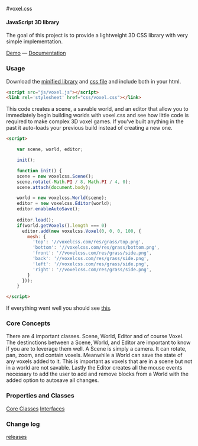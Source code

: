#voxel.css

#### JavaScript 3D library ####

The goal of this project is to provide a lightweight 3D CSS library with very simple implementation.

[Demo](http://voxelcss.com/demo) — [Documentation](./docs)


### Usage ###

Download the [minified library](./build/voxel.js) and [css file](./build/voxel.css) and include both in your html.

```html
<script src="js/voxel.js"></script>
<link rel='stylesheet' href="css/voxel.css"></link>
```

This code creates a scene, a savable world, and an editor that allow you to immediately begin building worlds with voxel.css and see how little code is required to make complex 3D voxel games. If you've built anything in the past it auto-loads your previous build instead of creating a new one.

```html
<script>

	var scene, world, editor;

	init();

	function init() {
    scene = new voxelcss.Scene();
    scene.rotate(-Math.PI / 8, Math.PI / 4, 0);
    scene.attach(document.body);

    world = new voxelcss.World(scene);
    editor = new voxelcss.Editor(world);
    editor.enableAutoSave();
    
    editor.load();
    if(world.getVoxels().length === 0)
      editor.add(new voxelcss.Voxel(0, 0, 0, 100, {
        mesh: {
          'top': '//voxelcss.com/res/grass/top.png',
          'bottom': '//voxelcss.com/res/grass/bottom.png',
          'front': '//voxelcss.com/res/grass/side.png',
          'back': '//voxelcss.com/res/grass/side.png',
          'left': '//voxelcss.com/res/grass/side.png',
          'right': '//voxelcss.com/res/grass/side.png',
        }
      }));
	}

</script>
```
If everything went well you should see [this](http://jsfiddle.net/hjlarco/rrvsL9h6/).


### Core Concepts ###

There are 4 important classes. Scene, World, Editor and of course Voxel. The destinctions between a Scene, World, and Editor are important to know if you are to leverage them well. A Scene is simply a camera. It can rotate, pan, zoom, and contain voxels. Meanwhile a World can save the state of any voxels added to it. This is important as voxels that are in a scene but not in a world are not savable. Lastly the Editor creates all the mouse events necessary to add the user to add and remove blocks from a World with the added option to autosave all changes.


### Properties and Classes ###

[Core Classes](./Core)
[Interfaces](./Interfaces)


### Change log ###

[releases](https://github.com/HunterLarco/voxel.css/releases)

